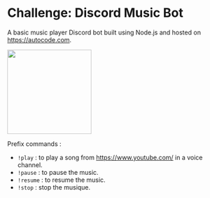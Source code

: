 # Challenge: Discord Music Bot

A basic music player Discord bot built using Node.js and hosted on https://autocode.com.

[<img src="https://open.autocode.com/static/images/open.svg?" width="192">](https://open.autocode.com/)

Prefix commands : 

- `!play` : to play a song from https://www.youtube.com/ in a voice channel.
- `!pause` : to pause the music.
- `!resume` : to resume the music.
- `!stop` : stop the musique.